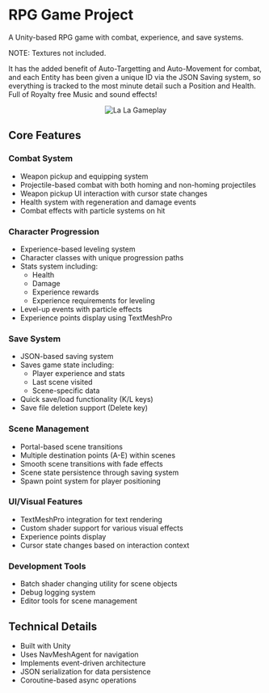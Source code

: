 # RPG Game Project

A Unity-based RPG game with combat, experience, and save systems.

NOTE: Textures not included.

It has the added benefit of Auto-Targetting and Auto-Movement for combat, and each Entity has been given a unique ID via the JSON Saving system, so everything is tracked to the most minute detail such a Position and Health. Full of Royalty free Music and sound effects!

<p align="center">
  <img src="example.gif" alt="La La Gameplay">
</p>

## Core Features

### Combat System
- Weapon pickup and equipping system
- Projectile-based combat with both homing and non-homing projectiles
- Weapon pickup UI interaction with cursor state changes
- Health system with regeneration and damage events
- Combat effects with particle systems on hit

### Character Progression
- Experience-based leveling system
- Character classes with unique progression paths
- Stats system including:
  - Health
  - Damage
  - Experience rewards
  - Experience requirements for leveling
- Level-up events with particle effects
- Experience points display using TextMeshPro

### Save System
- JSON-based saving system
- Saves game state including:
  - Player experience and stats
  - Last scene visited
  - Scene-specific data
- Quick save/load functionality (K/L keys)
- Save file deletion support (Delete key)

### Scene Management
- Portal-based scene transitions
- Multiple destination points (A-E) within scenes
- Smooth scene transitions with fade effects
- Scene state persistence through saving system
- Spawn point system for player positioning

### UI/Visual Features
- TextMeshPro integration for text rendering
- Custom shader support for various visual effects
- Experience points display
- Cursor state changes based on interaction context

### Development Tools
- Batch shader changing utility for scene objects
- Debug logging system
- Editor tools for scene management

## Technical Details
- Built with Unity
- Uses NavMeshAgent for navigation
- Implements event-driven architecture
- JSON serialization for data persistence
- Coroutine-based async operations
